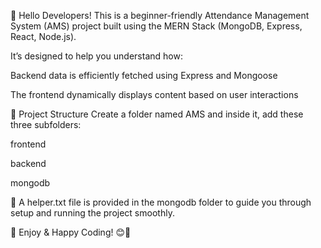 👋 Hello Developers!
This is a beginner-friendly Attendance Management System (AMS) project built using the MERN Stack (MongoDB, Express, React, Node.js).

It’s designed to help you understand how:

Backend data is efficiently fetched using Express and Mongoose

The frontend dynamically displays content based on user interactions

📁 Project Structure
Create a folder named AMS and inside it, add these three subfolders:

frontend

backend

mongodb

📌 A helper.txt file is provided in the mongodb folder to guide you through setup and running the project smoothly.

🚀 Enjoy & Happy Coding! 😊🤙
